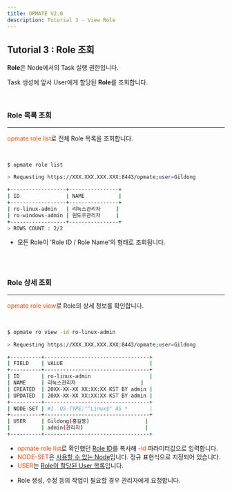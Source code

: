 ```yaml
---
title: OPMATE V2.0
description: Tutorial 3 - View Role
---
```


## Tutorial 3 : Role 조회

**Role**은 Node에서의 Task 실행 권한입니다.

Task 생성에 앞서 User에게 할당된 **Role**를 조회합니다.

<br>

### Role 목록 조회
- - -

<div><inline style="color:#ff4500">opmate role list</inline>로 전체 Role 목록을 조회합니다.</div>

<br>

```bash

$ opmate role list

> Requesting https://XXX.XXX.XXX.XXX:8443/opmate;user=Gildong

+------------------+----------------+
| ID               | NAME           |
+------------------+----------------+
| ro-linux-admin   | 리눅스관리자     |
| ro-windows-admin | 윈도우관리자     |
+------------------+----------------+
> ROWS COUNT : 2/2

```

- 모든 Role이 'Role ID / Role Name'의 형태로 조회됩니다.

<br><br>

### Role 상세 조회
- - -

<div><inline style="color:#ff4500">opmate role view</inline>로 Role의 상세 정보를 확인합니다.</div>

<br>

```bash

$ opmate ro view -id ro-linux-admin

> Requesting https://XXX.XXX.XXX.XXX:8443/opmate;user=Gildong

+----------+----------------------------------+
| FIELD    | VALUE                            |
+----------+----------------------------------+
| ID       | ro-linux-admin                   |
| NAME     | 리눅스관리자                     |
| CREATED  | 20XX-XX-XX XX:XX:XX KST BY admin |
| UPDATED  | 20XX-XX-XX XX:XX:XX KST BY admin |
+----------+----------------------------------+
| NODE-SET | #1. OS-TYPE:"^Linux$" AS *       |
+----------+----------------------------------+
| USER     | Gildong(홍길동)                  |
|          | admin(관리자)                    |
+----------+----------------------------------+

```

- <div><inline style="color:#ff4500">opmate role list</inline>로 확인했던 <u>Role ID</u>를 복사해 <inline style="color:#ff4500">-id</inline> 파라미터값으로 입력합니다.<div>

- <div><inline style="color:#ff4500">NODE-SET</inline>은 <u>사용할 수 있는 Node</u>입니다. 정규 표현식으로 지정되어 있습니다.</div>

- <div><inline style="color:#ff4500">USER</inline>는 <u>Role이 할당된 User 목록</u>입니다.</div>

- Role 생성, 수정 등의 작업이 필요할 경우 관리자에게 요청합니다.
